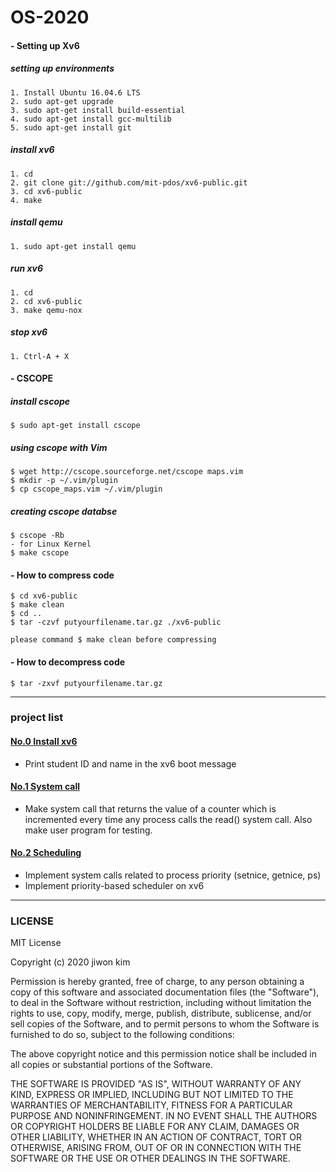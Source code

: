 # OS-2020

#### - Setting up Xv6

##### setting up environments
    1. Install Ubuntu 16.04.6 LTS
    2. sudo apt-get upgrade
    3. sudo apt-get install build-essential
    4. sudo apt-get install gcc-multilib
    5. sudo apt-get install git
    
##### install xv6
    1. cd
    2. git clone git://github.com/mit-pdos/xv6-public.git
    3. cd xv6-public
    4. make
    
##### install qemu 
    1. sudo apt-get install qemu
    
##### run xv6
    1. cd
    2. cd xv6-public
    3. make qemu-nox
    
##### stop xv6
    1. Ctrl-A + X
   
#### - CSCOPE

##### install cscope
    $ sudo apt-get install cscope
    
##### using cscope with Vim
    $ wget http://cscope.sourceforge.net/cscope maps.vim
    $ mkdir -p ~/.vim/plugin
    $ cp cscope_maps.vim ~/.vim/plugin
    
##### creating cscope databse
    $ cscope -Rb
    - for Linux Kernel
    $ make cscope

#### - How to compress code
    
    $ cd xv6-public
    $ make clean
    $ cd ..
    $ tar -czvf putyourfilename.tar.gz ./xv6-public
    
    please command $ make clean before compressing
    

#### - How to decompress code

    $ tar -zxvf putyourfilename.tar.gz
    
  
--- 
### project list   
#### [No.0 Install xv6](https://github.com/ji-one/OS-2020/tree/master/project%20%230)   
- Print student ID and name in the xv6 boot message
  
#### [No.1 System call](https://github.com/ji-one/OS-2020/tree/master/project%20%231)  
- Make system call that returns the value of a counter which is incremented every time any process calls the read() system call. Also make user program for testing.
  
#### [No.2 Scheduling](https://github.com/ji-one/OS-2020/tree/master/project%20%232)  
- Implement system calls related to process priority (setnice, getnice, ps)
- Implement priority-based scheduler on xv6  


---
### LICENSE  
MIT License

Copyright (c) 2020 jiwon kim

Permission is hereby granted, free of charge, to any person obtaining a copy
of this software and associated documentation files (the "Software"), to deal
in the Software without restriction, including without limitation the rights
to use, copy, modify, merge, publish, distribute, sublicense, and/or sell
copies of the Software, and to permit persons to whom the Software is
furnished to do so, subject to the following conditions:

The above copyright notice and this permission notice shall be included in all
copies or substantial portions of the Software.

THE SOFTWARE IS PROVIDED "AS IS", WITHOUT WARRANTY OF ANY KIND, EXPRESS OR
IMPLIED, INCLUDING BUT NOT LIMITED TO THE WARRANTIES OF MERCHANTABILITY,
FITNESS FOR A PARTICULAR PURPOSE AND NONINFRINGEMENT. IN NO EVENT SHALL THE
AUTHORS OR COPYRIGHT HOLDERS BE LIABLE FOR ANY CLAIM, DAMAGES OR OTHER
LIABILITY, WHETHER IN AN ACTION OF CONTRACT, TORT OR OTHERWISE, ARISING FROM,
OUT OF OR IN CONNECTION WITH THE SOFTWARE OR THE USE OR OTHER DEALINGS IN THE
SOFTWARE.

